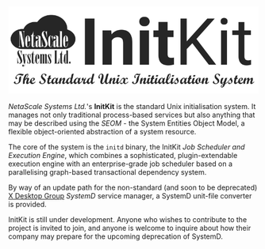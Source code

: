 ![InitKit logo](doc/Logo.png)

*NetaScale Systems Ltd.*'s  **InitKit** is the standard Unix initialisation
system. It manages not only traditional process-based services but also anything
that may be described using the *SEOM* - the System Entities Object Model, a
flexible object-oriented abstraction of a system resource.

The core of the system is the `initd` binary, the InitKit *Job Scheduler and
Execution Engine*, which combines a sophisticated, plugin-extendable execution
engine with an enterprise-grade job scheduler based on a parallelising
graph-based transactional dependency system.

By way of an update path for the non-standard (and soon to be deprecated)
[X Desktop Group](http://freedesktop.org) *SystemD* service manager, a SystemD
unit-file converter is provided.

InitKit is still under development. Anyone who wishes to contribute to the
project is invited to join, and anyone is welcome to inquire about how their
company may prepare for the upcoming deprecation of SystemD.